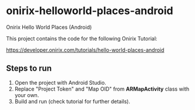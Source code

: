 # onirix-helloworld-places-android
Onirix Hello World Places (Android)

This project contains the code for the following Onirix Tutorial:

https://developer.onirix.com/tutorials/hello-world-places-android

## Steps to run

1. Open the project with Android Studio.
2. Replace "Project Token" and "Map OID" from **ARMapActivity** class with your own.
3. Build and run (check tutorial for further details).